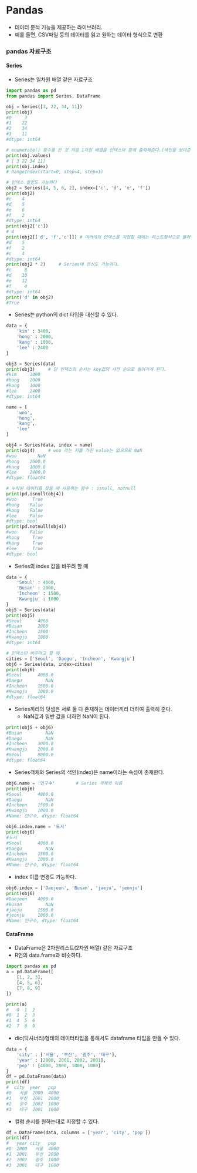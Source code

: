 # Pandas 

- 데이터 분석 기능을 제공하는 라이브러리.
- 예를 들면, CSV파일 등의 데이터를 읽고 원하는 데이터 형식으로 변환



### pandas 자료구조

#### Series

- Series는 일차원 배열 같은 자료구조

```python
import pandas as pd
from pandas import Series, DataFrame

obj = Series([3, 22, 34, 11])
print(obj)
#0     3
#1    22
#2    34
#3    11
#dtype: int64

# enumerate() 함수를 쓴 것 처럼 1차원 배열을 인덱스와 함께 출력해준다.(색인을 보여준다.)
print(obj.values)
# [ 3 22 34 11]
print(obj.index)
# RangeIndex(start=0, stop=4, step=1)

# 인덱스 설정도 가능하다
obj2 = Series([4, 5, 6, 2], index=['c', 'd', 'e', 'f'])
print(obj2)
#c    4
#d    5
#e    6
#f    2
#dtype: int64
print(obj2['c'])
# 4
print(obj2[['d', 'f','c']]) # 여러개의 인덱스를 지정할 때에는 리스트형식으로 불러준다.
#d    5
#f    2
#c    4
#dtype: int64
print(obj2 * 2)     # Series에 연산도 가능하다.
#c     8
#d    10
#e    12
#f     4
#dtype: int64
print('d' in obj2)
#True
```

- Series는 python의 dict 타입을 대신할 수 있다.

```python
data = {
    'kim' : 3400,
    'hong' : 2000,
    'kang' : 1000,
    'lee' : 2400
}

obj3 = Series(data)
print(obj3)     # 단 인덱스의 순서는 key값의 사전 순으로 들어가게 된다.
#kim     3400
#hong    2000
#kang    1000
#lee     2400
#dtype: int64

name = [
    'woo',
    'hong',
    'kang',
    'lee'
]

obj4 = Series(data, index = name)
print(obj4)     # woo 라는 키를 가진 value는 없으므로 NaN
#woo        NaN
#hong    2000.0
#kang    1000.0
#lee     2400.0
#dtype: float64

# 누락된 데이터를 찾을 때 사용하는 함수 : isnull, notnull
print(pd.isnull(obj4))
#woo      True
#hong    False
#kang    False
#lee     False
#dtype: bool
print(pd.notnull(obj4))
#woo     False
#hong     True
#kang     True
#lee      True
#dtype: bool
```



- Series의 index 값을 바꾸려 할 때

```python
data = {
    'Seoul' : 4000,
    'Busan' : 2000,
    'Incheon' : 1500,
    'Kwangju' : 1000
}
obj5 = Series(data)
print(obj5)
#Seoul      4000
#Busan      2000
#Incheon    1500
#Kwangju    1000
#dtype: int64

# 인덱스만 바꾸려고 할 때
cities = ['Seoul', 'Daegu', 'Incheon', 'Kwangju']
obj6 = Series(data, index=cities)
print(obj6)
#Seoul      4000.0
#Daegu         NaN
#Incheon    1500.0
#Kwangju    1000.0
#dtype: float64
```

- Series끼리의 덧셈은 서로 둘 다 존재하는 데이터끼리 더하여 출력해 준다.
  - NaN값과 일반 값을 더하면 NaN이 된다.

```python
print(obj5 + obj6)
#Busan         NaN
#Daegu         NaN
#Incheon    3000.0
#Kwangju    2000.0
#Seoul      8000.0
#dtype: float64
```

- Series객체와 Series의 색인(index)은 name이라는 속성이 존재한다.

```python
obj6.name = '인구수'        # Series 객체의 이름
print(obj6)
#Seoul      4000.0
#Daegu         NaN
#Incheon    1500.0
#Kwangju    1000.0
#Name: 인구수, dtype: float64

obj6.index.name = '도시'
print(obj6)
#도시
#Seoul      4000.0
#Daegu         NaN
#Incheon    1500.0
#Kwangju    1000.0
#Name: 인구수, dtype: float64
```

- index 이름 변경도 가능하다.

```python
obj6.index = ['Daejeon', 'Busan', 'jaeju', 'jeonju']
print(obj6)
#Daejeon    4000.0
#Busan         NaN
#jaeju      1500.0
#jeonju     1000.0
#Name: 인구수, dtype: float64
```



#### DataFrame

- DataFrame은 2차원리스트(2차원 배열) 같은 자료구조
- R언의 data.frame과 비슷하다.

```python
import pandas as pd
a = pd.DataFrame([
    [1, 2, 3],
    [4, 5, 6],
    [7, 8, 9]
])

print(a)
#   0  1  2
#0  1  2  3
#1  4  5  6
#2  7  8  9
```

- dic(딕셔너리)형태의 데이터타입을 통해서도 dataframe 타입을 만들 수 있다.

```python
data = {
    'city' : ['서울', '부산', '광주', '대구'],
    'year' : [2000, 2001, 2002, 2001],
    'pop' : [4000, 2000, 1000, 1000]
}
df = pd.DataFrame(data)
print(df)
#  city  year   pop
#0   서울  2000  4000
#1   부산  2001  2000
#2   광주  2002  1000
#3   대구  2001  1000
```

- 컬럼 순서를 원하는대로 지정할 수 있다.

```python
df = DataFrame(data, columns = ['year', 'city', 'pop'])
print(df)
#   year city   pop
#0  2000   서울  4000
#1  2001   부산  2000
#2  2002   광주  1000
#3  2001   대구  1000
```



